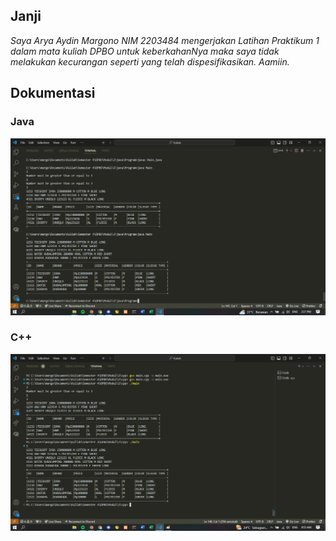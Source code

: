 ## Janji
*Saya Arya Aydin Margono NIM 2203484 mengerjakan
Latihan Praktikum 1 dalam mata kuliah DPBO
untuk keberkahanNya maka saya tidak melakukan kecurangan seperti yang telah dispesifikasikan. Aamiin.*

## Dokumentasi

### Java
![awikwok](java/Screenshots/java1.png)

### C++
![awikwok](cpp/Screenshots/cpp1.png)
